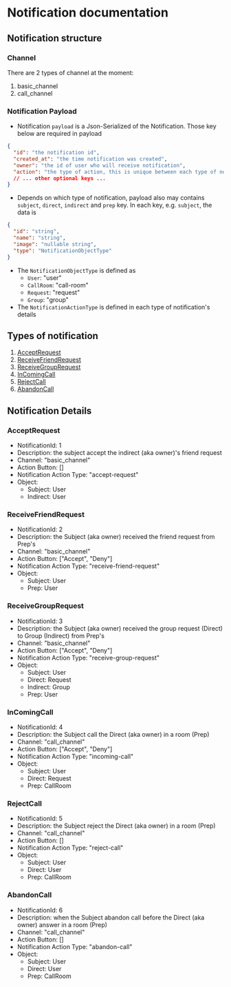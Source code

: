 # Notification documentation
## Notification structure
### Channel
There are 2 types of channel at the moment:
1. basic_channel
2. call_channel
### Notification Payload
- Notification `payload` is a Json-Serialized of the Notification. Those key below are required in payload
```json
{
  "id": "the notification id",
  "created_at": "the time notification was created",
  "owner": "the id of user who will receive notification",
  "action": "the type of action, this is unique between each type of notification"
  // ... other optional keys ...
}
```
- Depends on which type of notification, payload also may contains `subject`, `direct`, `indirect` and `prep` key. In each key, e.g. `subject`, the data is
```json
{
  "id": "string",
  "name": "string",
  "image": "nullable string",
  "type": "NotificationObjectType"
}
```
- The `NotificationObjectType` is defined as
  - `User`: "user"
  - `CallRoom`: "call-room"
  - `Request`: "request"
  - `Group`: "group"
- The `NotificationActionType` is defined in each type of notification's details
## Types of notification
1. [AcceptRequest](#acceptrequest)
2. [ReceiveFriendRequest](#receivefriendrequest)
3. [ReceiveGroupRequest](#receivegrouprequest)
4. [InComingCall](#incomingcall)
5. [RejectCall](#rejectcall)
6. [AbandonCall](#abandoncall)
## Notification Details
### AcceptRequest
- NotificationId: 1
- Description: the subject accept the indirect (aka owner)'s friend request
- Channel: "basic_channel"
- Action Button: []
- Notification Action Type: "accept-request"
- Object: 
  - Subject: User
  - Indirect: User
### ReceiveFriendRequest
- NotificationId: 2
- Description: the Subject (aka owner) received the friend request from Prep's
- Channel: "basic_channel"
- Action Button: ["Accept", "Deny"]
- Notification Action Type: "receive-friend-request"
- Object:
    - Subject: User
    - Prep: User
### ReceiveGroupRequest
- NotificationId: 3
- Description: the Subject (aka owner) received the group request (Direct) to Group (Indirect) from Prep's
- Channel: "basic_channel"
- Action Button: ["Accept", "Deny"]
- Notification Action Type: "receive-group-request"
- Object:
    - Subject: User
    - Direct: Request
    - Indirect: Group
    - Prep: User
### InComingCall
- NotificationId: 4
- Description: the Subject call the Direct (aka owner) in a room (Prep)
- Channel: "call_channel"
- Action Button: ["Accept", "Deny"]
- Notification Action Type: "incoming-call"
- Object:
    - Subject: User
    - Direct: Request
    - Prep: CallRoom
### RejectCall
- NotificationId: 5
- Description: the Subject reject the Direct (aka owner) in a room (Prep)
- Channel: "call_channel"
- Action Button: []
- Notification Action Type: "reject-call"
- Object:
    - Subject: User
    - Direct: User
    - Prep: CallRoom
### AbandonCall
- NotificationId: 6
- Description: when the Subject abandon call before the Direct (aka owner) answer in a room (Prep)
- Channel: "call_channel"
- Action Button: []
- Notification Action Type: "abandon-call"
- Object:
    - Subject: User
    - Direct: User
    - Prep: CallRoom

